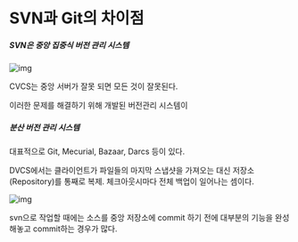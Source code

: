 # SVN과 Git의 차이점

##### SVN은 중앙 집중식 버전 관리 시스템

![img](https://t1.daumcdn.net/cfile/tistory/27096736594B1C5B0A)

CVCS는 중앙 서버가 잘못 되면 모든 것이 잘못된다.

이러한 문제를 해결하기 위해 개발된 버전관리 시스템이

##### 분산 버전 관리 시스템

대표적으로 Git, Mecurial, Bazaar, Darcs 등이 있다.

DVCS에서는 클라이언트가 파일들의 마지막 스냅샷을 가져오는 대신 저장소(Repository)를 통째로 복제. 체크아웃시마다 전체 백업이 일어나는 셈이다.

![img](https://t1.daumcdn.net/cfile/tistory/213CC73C594B1FDC11)



svn으로 작업할 때에는 소스를 중앙 저장소에 commit 하기 전에 대부분의 기능을 완성해놓고 commit하는 경우가 많다.